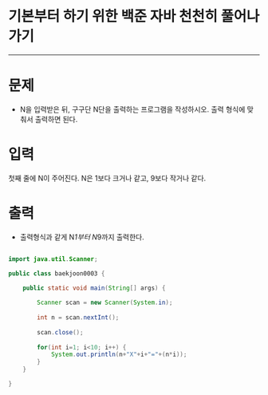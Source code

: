 # 기본부터 하기 위한 백준 자바 천천히 풀어나가기
--------------------------------------------

# 문제
 - N을 입력받은 뒤, 구구단 N단을 출력하는 프로그램을 작성하시오. 출력 형식에 맞춰서 출력하면 된다.
 
# 입력
 첫째 줄에 N이 주어진다. N은 1보다 크거나 같고, 9보다 작거나 같다.
 
# 출력
 - 출력형식과 같게 N*1부터 N*9까지 출력한다.
 
 
~~~java

import java.util.Scanner;

public class baekjoon0003 {

	public static void main(String[] args) {
		
		Scanner scan = new Scanner(System.in);
		
		int n = scan.nextInt();
		
		scan.close();
		
		for(int i=1; i<10; i++) {
			System.out.println(n+"X"+i+"="+(n*i));
		}
	}

}
~~~
